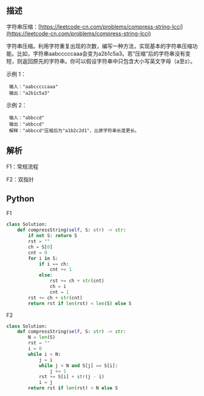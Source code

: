 ## 描述

字符串压缩：[https://leetcode-cn.com/problems/compress-string-lcci](https://leetcode-cn.com/problems/compress-string-lcci)

字符串压缩。利用字符重复出现的次数，编写一种方法，实现基本的字符串压缩功能。比如，字符串aabcccccaaa会变为a2b1c5a3。若“压缩”后的字符串没有变短，则返回原先的字符串。你可以假设字符串中只包含大小写英文字母（a至z）。

示例 1：

```
 输入："aabcccccaaa"
 输出："a2b1c5a3"
```

示例 2：

```
 输入："abbccd"
 输出："abbccd"
 解释："abbccd"压缩后为"a1b2c2d1"，比原字符串长度更长。
```

## 解析

F1：常规流程

F2：双指针

## Python

F1

```python
class Solution:
    def compressString(self, S: str) -> str:
        if not S: return S
        rst = ""
        ch = S[0] 
        cnt = 0
        for i in S:
            if i == ch:
                cnt += 1
            else:
                rst += ch + str(cnt)
                ch = i
                cnt = 1
        rst += ch + str(cnt)
        return rst if len(rst) < len(S) else S
```

F2

```python
class Solution:
    def compressString(self, S: str) -> str:
        N = len(S)
        rst = ""
        i = 0
        while i < N:
            j = i
            while j < N and S[j] == S[i]:
                j += 1
            rst += S[i] + str(j - i)
            i = j
        return rst if len(rst) < N else S
```

